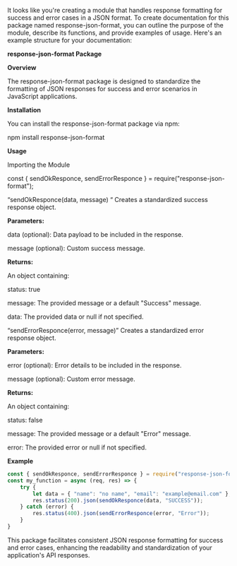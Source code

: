 It looks like you're creating a module that handles response formatting for success and error cases in a JSON format. To create documentation for this package named response-json-format, you can outline the purpose of the module, describe its functions, and provide examples of usage. Here's an example structure for your documentation:

**response-json-format Package**

**Overview**

The response-json-format package is designed to standardize the formatting of JSON responses for success and error scenarios in JavaScript applications.

**Installation**

You can install the response-json-format package via npm:

npm install response-json-format

**Usage**

Importing the Module

const { sendOkResponce, sendErrorResponce } = require("response-json-format");

“sendOkResponce(data, message) “ Creates a standardized success response object.

**Parameters:**

data (optional): Data payload to be included in the response.

message (optional): Custom success message.

**Returns:**

An object containing:

status: true

message: The provided message or a default "Success" message.

data: The provided data or null if not specified.

“sendErrorResponce(error, message)” Creates a standardized error response object.

**Parameters:**

error (optional): Error details to be included in the response.

message (optional): Custom error message.

**Returns:**

An object containing:

status: false

message: The provided message or a default "Error" message.

error: The provided error or null if not specified.

**Example**
```javascript
const { sendOkResponce, sendErrorResponce } = require("response-json-format");
const my_function = async (req, res) => {
    try {
        let data = { "name": "no name", "email": "example@email.com" };
        res.status(200).json(sendOkResponce(data, "SUCCESS"));
    } catch (error) {
        res.status(400).json(sendErrorResponce(error, "Error"));
    }
}
```

This package facilitates consistent JSON response formatting for success and error cases, enhancing the readability and standardization of your application's API responses.

